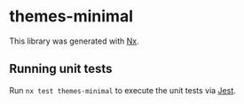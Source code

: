 # themes-minimal

This library was generated with [Nx](https://nx.dev).

## Running unit tests

Run `nx test themes-minimal` to execute the unit tests via [Jest](https://jestjs.io).
